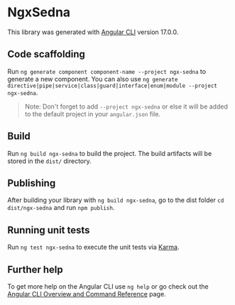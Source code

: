 # NgxSedna

This library was generated with [Angular CLI](https://github.com/angular/angular-cli) version 17.0.0.

## Code scaffolding

Run `ng generate component component-name --project ngx-sedna` to generate a new component. You can also use `ng generate directive|pipe|service|class|guard|interface|enum|module --project ngx-sedna`.
> Note: Don't forget to add `--project ngx-sedna` or else it will be added to the default project in your `angular.json` file. 

## Build

Run `ng build ngx-sedna` to build the project. The build artifacts will be stored in the `dist/` directory.

## Publishing

After building your library with `ng build ngx-sedna`, go to the dist folder `cd dist/ngx-sedna` and run `npm publish`.

## Running unit tests

Run `ng test ngx-sedna` to execute the unit tests via [Karma](https://karma-runner.github.io).

## Further help

To get more help on the Angular CLI use `ng help` or go check out the [Angular CLI Overview and Command Reference](https://angular.io/cli) page.
